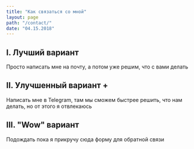 ```yaml
---
title: "Как связаться со мной"
layout: page
path: "/contact/"
date: "04.15.2018"
---
```


## I. Лучший вариант

Просто написать мне на почту, а потом уже решим, что с вами делать

## II. Улучшенный вариант +

Написать мне в Telegram, там мы сможем быстрее решить, что нам делать, но от этого я отвлекаюсь

## III. "Wow" вариант

 Подождать пока я прикручу сюда форму для обратной связи
